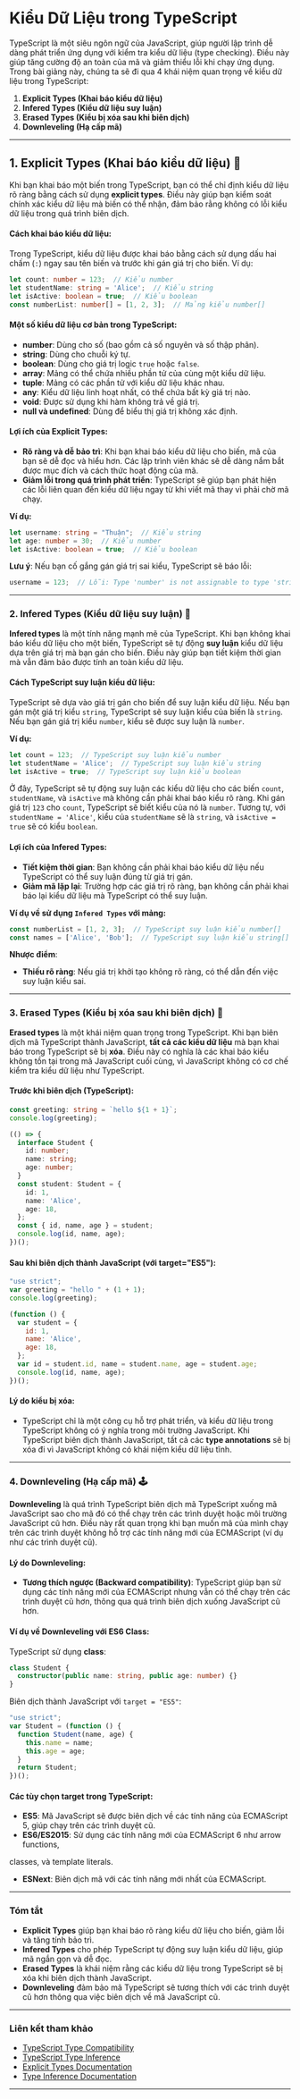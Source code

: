 # **Kiểu Dữ Liệu trong TypeScript**

TypeScript là một siêu ngôn ngữ của JavaScript, giúp người lập trình dễ dàng phát triển ứng dụng với kiểm tra kiểu dữ liệu (type checking). Điều này giúp tăng cường độ an toàn của mã và giảm thiểu lỗi khi chạy ứng dụng. Trong bài giảng này, chúng ta sẽ đi qua 4 khái niệm quan trọng về kiểu dữ liệu trong TypeScript:

1. **Explicit Types (Khai báo kiểu dữ liệu)**
2. **Infered Types (Kiểu dữ liệu suy luận)**
3. **Erased Types (Kiểu bị xóa sau khi biên dịch)**
4. **Downleveling (Hạ cấp mã)**

---

## **1. Explicit Types (Khai báo kiểu dữ liệu)** 📝

Khi bạn khai báo một biến trong TypeScript, bạn có thể chỉ định kiểu dữ liệu rõ ràng bằng cách sử dụng **explicit types**. Điều này giúp bạn kiểm soát chính xác kiểu dữ liệu mà biến có thể nhận, đảm bảo rằng không có lỗi kiểu dữ liệu trong quá trình biên dịch.

#### **Cách khai báo kiểu dữ liệu:**

Trong TypeScript, kiểu dữ liệu được khai báo bằng cách sử dụng dấu hai chấm (`:`) ngay sau tên biến và trước khi gán giá trị cho biến. Ví dụ:

```typescript
let count: number = 123;  // Kiểu number
let studentName: string = 'Alice';  // Kiểu string
let isActive: boolean = true;  // Kiểu boolean
const numberList: number[] = [1, 2, 3];  // Mảng kiểu number[]
```

#### **Một số kiểu dữ liệu cơ bản trong TypeScript:**
- **number**: Dùng cho số (bao gồm cả số nguyên và số thập phân).
- **string**: Dùng cho chuỗi ký tự.
- **boolean**: Dùng cho giá trị logic `true` hoặc `false`.
- **array**: Mảng có thể chứa nhiều phần tử của cùng một kiểu dữ liệu.
- **tuple**: Mảng có các phần tử với kiểu dữ liệu khác nhau.
- **any**: Kiểu dữ liệu linh hoạt nhất, có thể chứa bất kỳ giá trị nào.
- **void**: Được sử dụng khi hàm không trả về giá trị.
- **null và undefined**: Dùng để biểu thị giá trị không xác định.

#### **Lợi ích của Explicit Types:**
- **Rõ ràng và dễ bảo trì**: Khi bạn khai báo kiểu dữ liệu cho biến, mã của bạn sẽ dễ đọc và hiểu hơn. Các lập trình viên khác sẽ dễ dàng nắm bắt được mục đích và cách thức hoạt động của mã.
- **Giảm lỗi trong quá trình phát triển**: TypeScript sẽ giúp bạn phát hiện các lỗi liên quan đến kiểu dữ liệu ngay từ khi viết mã thay vì phải chờ mã chạy.

**Ví dụ:**
```typescript
let username: string = "Thuận";  // Kiểu string
let age: number = 30;  // Kiểu number
let isActive: boolean = true;  // Kiểu boolean
```

**Lưu ý**: Nếu bạn cố gắng gán giá trị sai kiểu, TypeScript sẽ báo lỗi:
```typescript
username = 123;  // Lỗi: Type 'number' is not assignable to type 'string'.
```

---

### **2. Infered Types (Kiểu dữ liệu suy luận)** 🤖

**Infered types** là một tính năng mạnh mẽ của TypeScript. Khi bạn không khai báo kiểu dữ liệu cho một biến, TypeScript sẽ tự động **suy luận** kiểu dữ liệu dựa trên giá trị mà bạn gán cho biến. Điều này giúp bạn tiết kiệm thời gian mà vẫn đảm bảo được tính an toàn kiểu dữ liệu.

#### **Cách TypeScript suy luận kiểu dữ liệu:**
TypeScript sẽ dựa vào giá trị gán cho biến để suy luận kiểu dữ liệu. Nếu bạn gán một giá trị kiểu `string`, TypeScript sẽ suy luận kiểu của biến là `string`. Nếu bạn gán giá trị kiểu `number`, kiểu sẽ được suy luận là `number`.

**Ví dụ:**
```typescript
let count = 123;  // TypeScript suy luận kiểu number
let studentName = 'Alice';  // TypeScript suy luận kiểu string
let isActive = true;  // TypeScript suy luận kiểu boolean
```

Ở đây, TypeScript sẽ tự động suy luận các kiểu dữ liệu cho các biến `count`, `studentName`, và `isActive` mà không cần phải khai báo kiểu rõ ràng. Khi gán giá trị `123` cho `count`, TypeScript sẽ biết kiểu của nó là `number`. Tương tự, với `studentName = 'Alice'`, kiểu của `studentName` sẽ là `string`, và `isActive = true` sẽ có kiểu `boolean`.

#### **Lợi ích của Infered Types:**
- **Tiết kiệm thời gian**: Bạn không cần phải khai báo kiểu dữ liệu nếu TypeScript có thể suy luận đúng từ giá trị gán.
- **Giảm mã lặp lại**: Trường hợp các giá trị rõ ràng, bạn không cần phải khai báo lại kiểu dữ liệu mà TypeScript có thể suy luận.

**Ví dụ về sử dụng `Infered Types` với mảng:**
```typescript
const numberList = [1, 2, 3];  // TypeScript suy luận kiểu number[]
const names = ['Alice', 'Bob'];  // TypeScript suy luận kiểu string[]
```

**Nhược điểm**:
- **Thiếu rõ ràng**: Nếu giá trị khởi tạo không rõ ràng, có thể dẫn đến việc suy luận kiểu sai.

---

### **3. Erased Types (Kiểu bị xóa sau khi biên dịch)** 🧹

**Erased types** là một khái niệm quan trọng trong TypeScript. Khi bạn biên dịch mã TypeScript thành JavaScript, **tất cả các kiểu dữ liệu** mà bạn khai báo trong TypeScript sẽ bị **xóa**. Điều này có nghĩa là các khai báo kiểu không tồn tại trong mã JavaScript cuối cùng, vì JavaScript không có cơ chế kiểm tra kiểu dữ liệu như TypeScript.

#### **Trước khi biên dịch (TypeScript):**
```typescript
const greeting: string = `hello ${1 + 1}`;
console.log(greeting);

(() => {
  interface Student {
    id: number;
    name: string;
    age: number;
  }
  const student: Student = {
    id: 1,
    name: 'Alice',
    age: 18,
  };
  const { id, name, age } = student;
  console.log(id, name, age);
})();
```

#### **Sau khi biên dịch thành JavaScript (với target="ES5"):**
```javascript
"use strict";
var greeting = "hello " + (1 + 1);
console.log(greeting);

(function () {
  var student = {
    id: 1,
    name: 'Alice',
    age: 18,
  };
  var id = student.id, name = student.name, age = student.age;
  console.log(id, name, age);
})();
```

#### **Lý do kiểu bị xóa**:
- TypeScript chỉ là một công cụ hỗ trợ phát triển, và kiểu dữ liệu trong TypeScript không có ý nghĩa trong môi trường JavaScript. Khi TypeScript biên dịch thành JavaScript, tất cả các **type annotations** sẽ bị xóa đi vì JavaScript không có khái niệm kiểu dữ liệu tĩnh.

---

### **4. Downleveling (Hạ cấp mã)** 🕹️

**Downleveling** là quá trình TypeScript biên dịch mã TypeScript xuống mã JavaScript sao cho mã đó có thể chạy trên các trình duyệt hoặc môi trường JavaScript cũ hơn. Điều này rất quan trọng khi bạn muốn mã của mình chạy trên các trình duyệt không hỗ trợ các tính năng mới của ECMAScript (ví dụ như các trình duyệt cũ).

#### **Lý do Downleveling**:
- **Tương thích ngược (Backward compatibility)**: TypeScript giúp bạn sử dụng các tính năng mới của ECMAScript nhưng vẫn có thể chạy trên các trình duyệt cũ hơn, thông qua quá trình biên dịch xuống JavaScript cũ hơn.

#### **Ví dụ về Downleveling với ES6 Class:**
TypeScript sử dụng **class**:
```typescript
class Student {
  constructor(public name: string, public age: number) {}
}
```

Biên dịch thành JavaScript với `target = "ES5"`:
```javascript
"use strict";
var Student = (function () {
  function Student(name, age) {
    this.name = name;
    this.age = age;
  }
  return Student;
})();
```

#### **Các tùy chọn target trong TypeScript:**
- **ES5**: Mã JavaScript sẽ được biên dịch về các tính năng của ECMAScript 5, giúp chạy trên các trình duyệt cũ.
- **ES6/ES2015**: Sử dụng các tính năng mới của ECMAScript 6 như arrow functions,

 classes, và template literals.
- **ESNext**: Biên dịch mã với các tính năng mới nhất của ECMAScript.

---

### **Tóm tắt**

- **Explicit Types** giúp bạn khai báo rõ ràng kiểu dữ liệu cho biến, giảm lỗi và tăng tính bảo trì.
- **Infered Types** cho phép TypeScript tự động suy luận kiểu dữ liệu, giúp mã ngắn gọn và dễ đọc.
- **Erased Types** là khái niệm rằng các kiểu dữ liệu trong TypeScript sẽ bị xóa khi biên dịch thành JavaScript.
- **Downleveling** đảm bảo mã TypeScript sẽ tương thích với các trình duyệt cũ hơn thông qua việc biên dịch về mã JavaScript cũ.

---

### **Liên kết tham khảo**

- [TypeScript Type Compatibility](https://basarat.gitbook.io/typescript/type-system/type-compatibility)
- [TypeScript Type Inference](https://basarat.gitbook.io/typescript/type-system/type-inference)
- [Explicit Types Documentation](https://www.typescriptlang.org/docs/handbook/2/basic-types.html#explicit-types)
- [Type Inference Documentation](https://www.typescriptlang.org/docs/handbook/type-inference.html)

---
